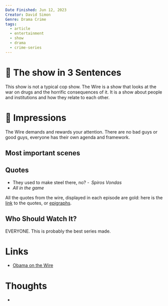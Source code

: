 ```yaml
---
Date Finished: Jun 12, 2023
Creator: David Simon
Genre: Drama Crime
tags:
  - article
  - entertainment
  - show
  - drama
  - crime-series
---
```

# 🚀  The show in 3 Sentences
This show is not a typical cop show. The Wire is a show that looks at the war on drugs and the horrific consequences of it.  It is a show about people and institutions and how they relate to each other.

# 🎨 Impressions
The Wire demands and rewards your attention.  There are no bad guys or good guys, everyone has their own agenda and framework. 

## Most important scenes


## Quotes
- They used to make steel there, no? -  *Spiros Vondas*
- *All in the game*

All the quotes from the wire, displayed in each episode are gold: 
here is the [link](https://thewire.fandom.com/wiki/Epigraphs) to the quotes, or [epigraphs](https://en.wikipedia.org/wiki/Epigraph_(literature)).

## Who Should Watch It?
EVERYONE. This is probably the best series made. 

# Links
- [Obama on the Wire](https://www.youtube.com/watch?v=xWY79JCfhjw)

# Thoughts
- 



